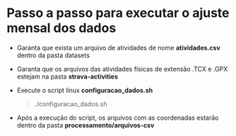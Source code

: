 # Passo a passo para executar o ajuste mensal dos dados

- Garanta que exista um arquivo de atividades de nome **atividades.csv** dentro da pasta datasets

- Garanta que os arquivos das atividades físicas de extensão .TCX e .GPX estejam na pasta **strava-activities**

- Execute o script linux **configuracao_dados.sh**
  
  > ./configuracao_dados.sh

- Após a execução do script, os arquivos com as coordenadas estarão dentro da pasta **processamento/arquivos-csv**

